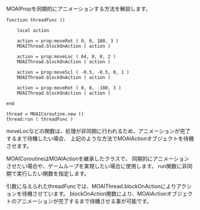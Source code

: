 MOAIPropを同期的にアニメーションする方法を解説します。

	function threadFunc ()
	 
		local action
	 
		action = prop:moveRot ( 0, 0, 180, 3 )
		MOAIThread.blockOnAction ( action )
	 
		action = prop:moveLoc ( 64, 0, 0, 2 ) 
		MOAIThread.blockOnAction ( action )
	 
		action = prop:moveScl ( -0.5, -0.5, 0, 1 ) 
		MOAIThread.blockOnAction ( action )
	
		action = prop:moveRot ( 0, 0, -180, 3 )
		MOAIThread.blockOnAction ( action )
		
	end
	
	thread = MOAICoroutine.new ()
	thread:run ( threadFunc )

moveLocなどの関数は、処理が非同期に行われるため、アニメーションが完了するまで待機したい場合、
上記のような方法でMOAIActionオブジェクトを待機させます。

MOAICoroutineはMOAIActionを継承したクラスで、
同期的にアニメーションさせたい場合や、ゲームループを実現したい場合に使用します。
run関数に非同期で実行したい関数を指定します。

引数に与えられたthreadFuncでは、MOAIThread.blockOnActionによりアクションを待機させています。
blockOnAction関数により、MOAIActionオブジェクトのアニメーションが完了するまで待機させる事が可能です。

